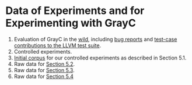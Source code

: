 # Data of Experiments and for Experimenting with GrayC

1. Evaluation of GrayC in the [wild](Evaluation/USING-GRAYC-IN-THE-WILD), including [bug reports](Evaluation/USING-GRAYC-IN-THE-WILD/bug-reports) and [test-case contributions to the LLVM test suite](Evaluation/USING-GRAYC-IN-THE-WILD/LLVM-test-contributions).
2. Controlled experiments.
3. [Initial corpus](Initial-corpus) for our controlled experiments as described in Section 5.1.
4. Raw data for [Section 5.2](Throughput%20and%20Static%20Validity%20Rate-5.2.xlsx).
5. Raw data for [Section 5.3](Coverage%205.3.xlsx).
6. Raw data for [Section 5.4](Evaluation/EVALUATION-VIA-CONTROLLED-EXPERIMENTS/Bug-finding-trails/)
